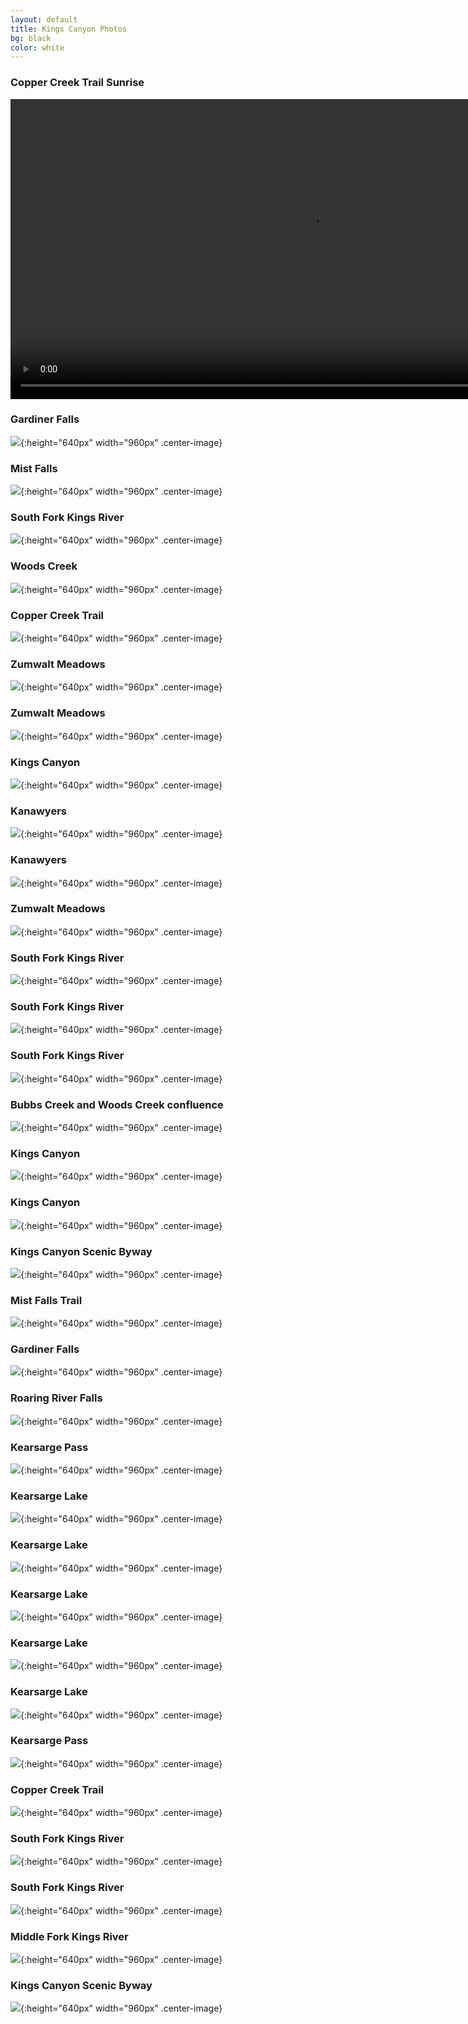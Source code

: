 ```yaml
---
layout: default
title: Kings Canyon Photos
bg: black
color: white
---
```


<meta property="og:image" content="https://lh3.googleusercontent.com/RVnVxhwykLWQOQkYTGVMGJr9CWwETNnzvKykdU8VcOc_dIyJOsSR-4PPMxElIQB_4rvG4UuHGxn93-0shcjpGrQhtDYlQSHs4djQxB9CH3xLx1ng1CjD7mQg0Y1CNGsKE8SpeJ0HYBQ=w2400" />

### Copper Creek Trail Sunrise
<div style="width:100%;height:480px;background-color:black;text-align:center;">
  <video style="height:100%;" controls>
    <source src="https://lh3.googleusercontent.com/cl01pAr5Xg4RgFYcPZBz2349PQPFMHAgL0RcQPhzvxG90ootFUWeaBmlXpFirvqjhKpDnCA8HtpFdeR5Y2HPfFa41bU_IKQk87u1oLHgNtaleq_KS5epfYyp6AlG4QSK1bnW0fKRMRI=m37" type="video/mp4">
  </video>
</div>


### Gardiner Falls
![](https://lh3.googleusercontent.com/PeMfb45BatuYGNR1-AzQ_FhsY7WZXVuLHKSeJA2ruAIDBO_a6b_fmLTENcgJfGq5I2dSrLcPbyoG_7RH2Y2smssOj8A0sn39OTLIVuIf-d04q7BnCaTW11-JcJYoJipZO55Z5Ajhijs=w2400){:height="640px" width="960px" .center-image}

### Mist Falls
![](https://lh3.googleusercontent.com/FaUI2SJ1mRlcxPxZX6TcO_p6Mv4AiSMSHNE5OIeTFYS-mxeehfNoywqAYh3QAq7IbEXwvh_n9SEKRgAM9xlw5iLW7a7BgmrRs6Z9y3KR57wI0VNFF2o1CZBiPzSViiWDV4-qt6gOlLE=w2400){:height="640px" width="960px" .center-image}

### South Fork Kings River
![](https://lh3.googleusercontent.com/js5CyA9L8NQrxv9EFsZCyVMTjTbV0Ami98hRdKBTTUWgE_opnhMaNXFfU8tBZcjRO2Im2YMAONUAiaYswCG7F1A-GSuXphaRQbEoAtcMQuyhZyX2YPZynVdApxmgoLmMxpLw8VhR74g=w2400){:height="640px" width="960px" .center-image}

### Woods Creek
![](https://lh3.googleusercontent.com/f20-v0AFHKbynks8-u7u0EI5x2322SroR_RydnaZn0-Xp4TPGfvgzs8dhTIZxNWf-cDDyLRhCGs3bUMW3DoDh7SFpldzWK4xzaK86RHu3ytu0amUglxM1NZoMT8Xt2Du0SUrJtDDraY=w2400){:height="640px" width="960px" .center-image}

### Copper Creek Trail
![](https://lh3.googleusercontent.com/94Xy_EAWKRJaB0FDeoaUrfLfsYgEa7RzVGl9vPmdCB6-8jsd_3BER3rk4_TgJD9_B_1m-Gl80kwBQyexHmTTdr5yt6mCN1pxcQxFiZrtuY3CZW05Wevy7yEGx-QJX0gopznOQxvBxos=w2400){:height="640px" width="960px" .center-image}

### Zumwalt Meadows
![](https://lh3.googleusercontent.com/eM0BcoamZ3UAkYRJQaGFBnsdzbPCCUHwzZ_aIku5REQzpC53RyFHClzGNVt0W6gv6wrCL6yeSI6MUPgerskkWrktpNydsvoz32xNmPTEb5FiNume4r4_3xU4P-UE-Kt-1b-AYc4ROwo=w2400){:height="640px" width="960px" .center-image}

### Zumwalt Meadows
![](https://lh3.googleusercontent.com/xrsNdWbTPwO-gM2ARjjUiLyrsWBpKKjR8VYtXWCSPspAg3takkOftKuMIQjBK_vZDBf0UWEPsOzVjqFmGR82KFS618D_-rgK9hEVb4OI9JarhQnfCxOXz6KJUpJfNUqvqddL9T8mFik=w2400){:height="640px" width="960px" .center-image}

### Kings Canyon
![](https://lh3.googleusercontent.com/Vk9dVjmQDwC0vd2S_cGW-i5iW3bNW4ypY0cJmIHEK5zA_VxGT64_vDVS-Rz3vIq2dRemM7mNwBdYcqHLLHlpDHM9MTkvMlS_0sQ7Wlo--AXGcgjOrbWyWIv4mAkTcpJC5rqBCl_G6Ik=w2400){:height="640px" width="960px" .center-image}

### Kanawyers
![](https://lh3.googleusercontent.com/CkSh-GN-Cozpv4zf_tFzpmeQTbn3aSftPOEAHyjSi-stGQe1rPgtAbjUcePW_RB152Bhnz4Dp2OJu1UKE1uBXiQuFsiVMExjne2iJFkYN7-243Ihi-TR3TnrBDU_5eWWaeTNk40jISI=w2400){:height="640px" width="960px" .center-image}

### Kanawyers
![](https://lh3.googleusercontent.com/yLQLRsHQqL2rINIaKU0t93JximVQ6cQogSPF4r0A-yrwrs5pNLV_UsLZSHqXtvzt-v1os3RG0ATPYDM0DhbZH4ErsMKQVrI0_MFGDDf883NvmyjwZ4WWRdxvh56cu-bE1l5fU0e1cZk=w2400){:height="640px" width="960px" .center-image}

### Zumwalt Meadows
![](https://lh3.googleusercontent.com/oSpFZ1kvN36SBhy_kXqyikvSg7iI_UoxO_clqYxZVxbTpadSetVgdcNNvsXlxfeKh4oMYM3wKDqJvVVQGFivwip7sq_LLcUBI8S2qA4ehzNiCrIYk1BRARl97HG5CNm11SnpICRvH4Q=w2400){:height="640px" width="960px" .center-image}

### South Fork Kings River
![](https://lh3.googleusercontent.com/coYOY6JcO-K5FepD3OzOiiJCtd7q8wDsPyYOy06zcwBLVJbbOh4bJoXRQenVLHJdpN76JDFm_LfckPAlrVOMDlPB4TsWKH6w2qfBFFc_ZAQ2Efi3ZXGccYGCIfpFB6IdpqiBevrOAHs=w2400){:height="640px" width="960px" .center-image}

### South Fork Kings River
![](https://lh3.googleusercontent.com/hDq0pn48s-g4RiEu_991htTpW7DFlWC0p9wWptLLjW-XJOrbrYRVDdR7EQQxIiEWY-qf9qBErV8pJyx-IkLsk-OIMzKSwPx-UVjiUlxJAobzPMQLzDLR4VnV5ApUH7xToZ2sdtAF5-U=w2400){:height="640px" width="960px" .center-image}

### South Fork Kings River
![](https://lh3.googleusercontent.com/oYzo03cnlXQwmcPMqw99bJ2nZ2rSGhmmnfvg-36HEJ2s7LFuMre8bLxr6bp2ci1z1ARAF5VL7lkZxnKSfv1X4pIprar0raxlbT1aAt2ifa2fpakoKnFJ6xCZxapMD9HTmFmiy-OWCWw=w2400){:height="640px" width="960px" .center-image}

### Bubbs Creek and Woods Creek confluence
![](https://lh3.googleusercontent.com/bmiUQooK28Gj0-Vw-sOUBuqHpvURSDWbhNP-3Z4595T0t4Cc2UcZcy2Iko2f61YqT3z8AKdnSKwRlSacmmNk0Os2WrYpuP_v3PFIJuUnrglAr2vZVyJ7MV4eRbpONuDKr_nig5Mt3P0=w2400){:height="640px" width="960px" .center-image}

### Kings Canyon
![](https://lh3.googleusercontent.com/3PaW_9-N8J03GAXgWmA1ryFqDyPHb1FUN7up7M30qgp8kHe6JK9PIkb_jc1EMUaqjk_OMQPgoCokyNalG2-RSPl9nJNPIOgLhbcmmQ_c-An5Ylfn_06J2lYYTC40KRt4YgGEve_mpeI=w2400){:height="640px" width="960px" .center-image}

### Kings Canyon
![](https://lh3.googleusercontent.com/tREBtL3uL6vo_pCbNPlJWrWWR3ElTGpw0T40HdO2e82UPF2qRr6Sj_-SwqJpJTTLIHo9bo3xXQxn7LvtzSpfrydAJq6kqDC4wn6s2emYmHyVSfsTecux2S7I2GTuKRCTMfwqxSapwDQ=w2400){:height="640px" width="960px" .center-image}

### Kings Canyon Scenic Byway
![](https://lh3.googleusercontent.com/8xBy3G2nRl9IjL_AHYP9EiF7dnkJEsPbz_Stb-JALg426ftv31Wn-b_7Bh0E4CEqEySkhOOnloQOZ1c54zFoYek6RXWHfW6HaJ2-GV0IWN_8QElMNePBFGmOQOafIixSdMJAIqr7ybw=w2400){:height="640px" width="960px" .center-image}

### Mist Falls Trail
![](https://lh3.googleusercontent.com/rWM_EQuPcCd3Nwsr9WRl5I_7cGaANfNro_QuSyABzoWTo60LOYkMoMTVKLBQNvx26hT8SF61IZxuthHs7uWcZIgwt15LVVW4OX-E7RmRGhRC35NDaMvhIL4MNnn7PeODGssWAmTdXy8=w2400){:height="640px" width="960px" .center-image}

### Gardiner Falls
![](https://lh3.googleusercontent.com/VsH-RQD9qBLjRe6Gpgolb9aZJSD6V0C9gJDbcDZsoHdGv49RNcnDjGP9Iqd3nZJnjY9h9wRHJz6gRG-gGa6Yahubnc03zNDU97ug2x3OdCoaFRZIgYhjSe9mOGo3XEB-318-x2E36EQ=w2400){:height="640px" width="960px" .center-image}

### Roaring River Falls
![](https://lh3.googleusercontent.com/_CUDamjaVUOh4Ruact20_MytekaDB9Q54gKgL-LKhLgZuSqrpXHsYaxmsDFARhJooMMV8cPLDH6Rpdws2c0eB1jJUIqmBfWaTDnv59nIq67PL_6m2uMj7PcDqyVPwAt7c7xr7e7sOlc=w2400){:height="640px" width="960px" .center-image}

### Kearsarge Pass
![](https://lh3.googleusercontent.com/eBfHSbaRuuoZe4S2tPrtvJCYE61N3dW-d2W6Uz3G1jJ-iJ1YG4KTX1jLyO2TvQ9YRhSaMuyorclN3mkvvFEHa9P8d8T_q-R50-E5xsQ5nrfIXXM69VON_pzS5y0otbQd5KuyNcAMQPc=w2400){:height="640px" width="960px" .center-image}

### Kearsarge Lake
![](https://lh3.googleusercontent.com/erpxLr7-qOxQr0uCdgSR5F1egh2OXTt5qCNfJsGWXuZqW7q5Z85WHf3PQx-Bg_b_924Dss5Gv_1mizR5rNbALgNEFdcoHmBLUtr7YfXMUlisCsanqObNZyeyH9I8MLoYINt8PUXllKU=w2400){:height="640px" width="960px" .center-image}

### Kearsarge Lake
![](https://lh3.googleusercontent.com/ay-gt6-kvgF5UIDb60CefS8Rpod5qZD7OBTibjqYkxkw9FNNqA-LPukUtGXAyln2z6lX4KjukHiuJVb0UPP0m4OQ_bbICoqrFHUV3G-1lX2x7fyUuD5yNX4SBlJjkvL_A6MW5NAmJAc=w2400){:height="640px" width="960px" .center-image}

### Kearsarge Lake
![](https://lh3.googleusercontent.com/pTZABX3Ziq1Nlz0sa6lgKRbSusVwRXqZjwklwkj6twULRo9yN1IwBBH6qBtCbohO02u1GZzX8lriN5VLqXtEo5WGOEsoFIUrB8AKdqZ6NXm-HuOvfMAXB9uja9N-E9akLVQA5BM0Img=w2400){:height="640px" width="960px" .center-image}

### Kearsarge Lake
![](https://lh3.googleusercontent.com/gAhCkWY7Qq7hpdyHZZslYm1hLgqBCGYoNITDddxggU1wK8LW9YiJiPs22FsvA_BU_zCvECpVtaULBTLn5IgEC9cdbxx1I1AJ9KShYd4BpdsJZDfxzXdmPgp7x5CU2xkfGBDRtoa6avo=w2400){:height="640px" width="960px" .center-image}

### Kearsarge Lake
![](https://lh3.googleusercontent.com/_L6r7bIoUl1GRvW2zq2Afm9LKu6rZGs_K_k4j7tWqjURlIN1H5E6aJqOGsLmUi1WzTMha3jo_38Ss9Z7nmevm4lqL8Xsy-Ocnu7ZD9eCCRfzjh4H4iKli4UuFYgEzks-DfpeSMeFTfs=w2400){:height="640px" width="960px" .center-image}

### Kearsarge Pass
![](https://lh3.googleusercontent.com/va1-Xwylwtc6Qwh_YRl7HVNtfqM-e8UbG0zBpoChk1U99lLvQQGlw9XOrCyUdBAmSJemG8f33O5nM_TA6jBsQATi8DjTgm3lsuM_CakTloX9MFMTVaar89AMC5R3KEfj11TJteMevqI=w2400){:height="640px" width="960px" .center-image}

### Copper Creek Trail
![](https://lh3.googleusercontent.com/s345eIveEh0IAaX7nBsdcs__RlQy8HmqYMNASd1-go7BtFbVaHeMDQgr5Zd_94JKDpjqyMY2VI2n6cZmJTC7NoYvHoVB3fKFa9Ea5vfpGP26nPksmOoQTL8jH-IyeBrlCIzfIV1DzXk=w2400){:height="640px" width="960px" .center-image}

### South Fork Kings River
![](https://lh3.googleusercontent.com/TfqIjtp9vYpPJz2XDy8weRZ4HiUo6gXGg_qoJvhSFR8V3BQNJkm2oVJm7C4B3gQUb47Lwv0WVNqOno9E_AQuloHJ6qJglMc77DixWlsXTErNyZMYCk1xUGvyJhTg0wEyEgHg_RQZPmM=w2400){:height="640px" width="960px" .center-image}

### South Fork Kings River
![](https://lh3.googleusercontent.com/flzJFN3ZC3rUWTBWczhy6eqR9HDCmG2uk3CpornkJh2JPjlhO-qHZoQDACRT1M0_xSjv2bjJF4g6Q_lxhHTl9CDfo9R25aNXw_RAfUbmy1vpVwFNdulCtcivEbCnCg4MFchAuZH05S0=w2400){:height="640px" width="960px" .center-image}

### Middle Fork Kings River
![](https://lh3.googleusercontent.com/U-ZCEctqHcUISdcHMmRiV-yXmhYvCM8SPadCKkf62_Do3jpgVekWkM0kL2Nx2lETeBa-mMpKtXyJlPJhn7XNKpQ3aVie4e2_zRUe2WeZ6aCcpXRHRl7fj5wrPGyruLpEN-3ZrNLjDT0=w2400){:height="640px" width="960px" .center-image}

### Kings Canyon Scenic Byway
![](https://lh3.googleusercontent.com/KQYZBCjLlthzajVPdMf7yifWv_4m03UpIkkvXuXeUHdLkNZhuHu3qAg6majDr2IuyODohRVBlh1kuG_a8cmFbBAsU3PEH056ArUzg2iuZ5RMEB_bx7Vla5z9JgoP22Crw4qSngcM260=w2400){:height="640px" width="960px" .center-image}
